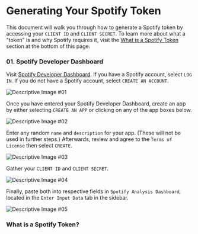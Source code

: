 # Generating Your Spotify Token
This document will walk you through how to generate a Spotify token by accessing your `CLIENT ID` and `CLIENT SECRET`. To learn more about what a "token" is and why Spotify requires it, visit the [What is a Spotify Token](#What-is-a-Spotify-Token) section at the bottom of this page.

### 01. Spotify Developer Dashboard
Visit [Spotify Developer Dashboard](https://developer.spotify.com/dashboard/). If you have a Spotify account, select `LOG IN`. If you do not have a Spotify account, select `CREATE AN ACCOUNT`.

![Descriptive Image #01](https://i.imgur.com/xuHd84L.png)

Once you have entered your Spotify Developer Dashboard, create an app by either selecting `CREATE AN APP` or clicking on any of the app boxes below.

![Descriptive Image #02](https://i.imgur.com/xWFR5Rf.png)

Enter any random `name` and `description` for your app. (These will not be used in further steps.) Afterwards, review and agree to the `Terms of License` then select `CREATE`.

![Descriptive Image #03](https://i.imgur.com/IA7bPoQ.png)

Gather your `CLIENT ID` and `CLIENT SECRET`.

![Descriptive Image #04](https://i.imgur.com/YMyLGKy.png)

Finally, paste both into respective fields in `Spotify Analysis Dashboard`, located in the `Enter Input Data` tab in the sidebar.

![Descriptive Image #05](https://i.imgur.com/FgXRXEs.png)

### What is a Spotify Token?
